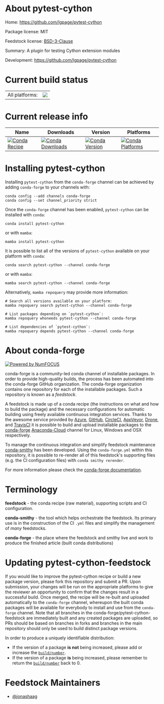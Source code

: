 About pytest-cython
===================

Home: https://github.com/lgpage/pytest-cython

Package license: MIT

Feedstock license: [BSD-3-Clause](https://github.com/conda-forge/pytest-cython-feedstock/blob/main/LICENSE.txt)

Summary: A plugin for testing Cython extension modules

Development: https://github.com/lgpage/pytest-cython

Current build status
====================


<table><tr><td>All platforms:</td>
    <td>
      <a href="https://dev.azure.com/conda-forge/feedstock-builds/_build/latest?definitionId=15099&branchName=main">
        <img src="https://dev.azure.com/conda-forge/feedstock-builds/_apis/build/status/pytest-cython-feedstock?branchName=main">
      </a>
    </td>
  </tr>
</table>

Current release info
====================

| Name | Downloads | Version | Platforms |
| --- | --- | --- | --- |
| [![Conda Recipe](https://img.shields.io/badge/recipe-pytest--cython-green.svg)](https://anaconda.org/conda-forge/pytest-cython) | [![Conda Downloads](https://img.shields.io/conda/dn/conda-forge/pytest-cython.svg)](https://anaconda.org/conda-forge/pytest-cython) | [![Conda Version](https://img.shields.io/conda/vn/conda-forge/pytest-cython.svg)](https://anaconda.org/conda-forge/pytest-cython) | [![Conda Platforms](https://img.shields.io/conda/pn/conda-forge/pytest-cython.svg)](https://anaconda.org/conda-forge/pytest-cython) |

Installing pytest-cython
========================

Installing `pytest-cython` from the `conda-forge` channel can be achieved by adding `conda-forge` to your channels with:

```
conda config --add channels conda-forge
conda config --set channel_priority strict
```

Once the `conda-forge` channel has been enabled, `pytest-cython` can be installed with `conda`:

```
conda install pytest-cython
```

or with `mamba`:

```
mamba install pytest-cython
```

It is possible to list all of the versions of `pytest-cython` available on your platform with `conda`:

```
conda search pytest-cython --channel conda-forge
```

or with `mamba`:

```
mamba search pytest-cython --channel conda-forge
```

Alternatively, `mamba repoquery` may provide more information:

```
# Search all versions available on your platform:
mamba repoquery search pytest-cython --channel conda-forge

# List packages depending on `pytest-cython`:
mamba repoquery whoneeds pytest-cython --channel conda-forge

# List dependencies of `pytest-cython`:
mamba repoquery depends pytest-cython --channel conda-forge
```


About conda-forge
=================

[![Powered by
NumFOCUS](https://img.shields.io/badge/powered%20by-NumFOCUS-orange.svg?style=flat&colorA=E1523D&colorB=007D8A)](https://numfocus.org)

conda-forge is a community-led conda channel of installable packages.
In order to provide high-quality builds, the process has been automated into the
conda-forge GitHub organization. The conda-forge organization contains one repository
for each of the installable packages. Such a repository is known as a *feedstock*.

A feedstock is made up of a conda recipe (the instructions on what and how to build
the package) and the necessary configurations for automatic building using freely
available continuous integration services. Thanks to the awesome service provided by
[Azure](https://azure.microsoft.com/en-us/services/devops/), [GitHub](https://github.com/),
[CircleCI](https://circleci.com/), [AppVeyor](https://www.appveyor.com/),
[Drone](https://cloud.drone.io/welcome), and [TravisCI](https://travis-ci.com/)
it is possible to build and upload installable packages to the
[conda-forge](https://anaconda.org/conda-forge) [Anaconda-Cloud](https://anaconda.org/)
channel for Linux, Windows and OSX respectively.

To manage the continuous integration and simplify feedstock maintenance
[conda-smithy](https://github.com/conda-forge/conda-smithy) has been developed.
Using the ``conda-forge.yml`` within this repository, it is possible to re-render all of
this feedstock's supporting files (e.g. the CI configuration files) with ``conda smithy rerender``.

For more information please check the [conda-forge documentation](https://conda-forge.org/docs/).

Terminology
===========

**feedstock** - the conda recipe (raw material), supporting scripts and CI configuration.

**conda-smithy** - the tool which helps orchestrate the feedstock.
                   Its primary use is in the construction of the CI ``.yml`` files
                   and simplify the management of *many* feedstocks.

**conda-forge** - the place where the feedstock and smithy live and work to
                  produce the finished article (built conda distributions)


Updating pytest-cython-feedstock
================================

If you would like to improve the pytest-cython recipe or build a new
package version, please fork this repository and submit a PR. Upon submission,
your changes will be run on the appropriate platforms to give the reviewer an
opportunity to confirm that the changes result in a successful build. Once
merged, the recipe will be re-built and uploaded automatically to the
`conda-forge` channel, whereupon the built conda packages will be available for
everybody to install and use from the `conda-forge` channel.
Note that all branches in the conda-forge/pytest-cython-feedstock are
immediately built and any created packages are uploaded, so PRs should be based
on branches in forks and branches in the main repository should only be used to
build distinct package versions.

In order to produce a uniquely identifiable distribution:
 * If the version of a package **is not** being increased, please add or increase
   the [``build/number``](https://docs.conda.io/projects/conda-build/en/latest/resources/define-metadata.html#build-number-and-string).
 * If the version of a package **is** being increased, please remember to return
   the [``build/number``](https://docs.conda.io/projects/conda-build/en/latest/resources/define-metadata.html#build-number-and-string)
   back to 0.

Feedstock Maintainers
=====================

* [@jonashaag](https://github.com/jonashaag/)


